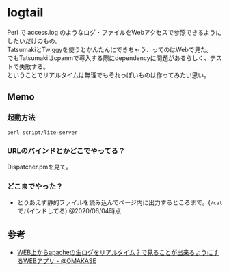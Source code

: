 # logtail
Perl で access.log のようなログ・ファイルをWebアクセスで参照できるようにしたいだけのもの。<br>
TatsumakiとTwiggyを使うとかんたんにできちゃう、ってのはWebで見た。<br>
でもTatsumakiはcpanmで導入する際にdependencyに問題があるらしく、テストで失敗する。<br>
ということでリアルタイムは無理でもそれっぽいものは作ってみたい思い。

## Memo
### 起動方法
```
perl script/lite-server
```
### URLのバインドとかどこでやってる？
Dispatcher.pmを見て。

### どこまでやった？
- とりあえず静的ファイルを読み込んでページ内に出力するところまで。(`/cat` でバインドしてる) @2020/06/04時点

## 参考
- [WEB上からapacheの生ログをリアルタイム？で見ることが出来るようにするWEBアプリ - @OMAKASE](http://www.omakase.org/perl/web_apache_log.html)
